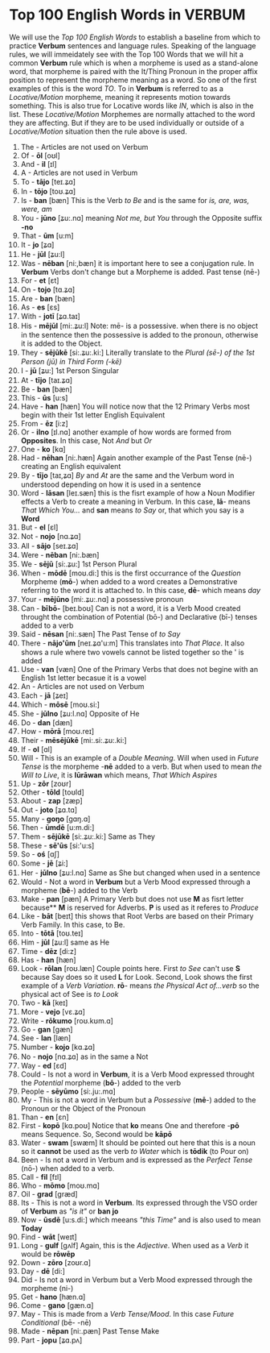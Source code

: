 # Top 100 English Words in **VERBUM**

We will use the _Top 100 English Words_ to establish a baseline from which to practice **Verbum** sentences and language rules. Speaking of the language rules, we will immeidately see with the Top 100 Words that we will hit a common **Verbum** rule which is when a morpheme is used as a stand-alone word, that morpheme is paired with the It/Thing Pronoun in the proper affix position to represent the morpheme meaning as a word.  So one of the first examples of this is the word _TO_. To in **Verbum** is referred to as a _Locative/Motion_ morpheme, meaning it represents motion towards something.  This is also true for Locative words like _IN_, which is also in the list.  These _Locative/Motion_ Morphemes are normally attached to the word they are affecting.  But if they are to be used individually or outside of a _Locative/Motion_ situation then the rule above is used.  

1. The - Articles are not used on Verbum 
2. Of - **ōl** [oʊl] 
3. And - **il** [ɪl]
4. A - Articles are not used in Verbum
5. To - **tājo** [teɪ.ʑɑ]
6. In - **tōjo** [toʊ.ʑɑ]
7. Is - **ban** [bæn] This is the Verb _to Be_ and is the same for _is, are, was, were, am_
8. You - **jūno** [ʑu:.nɑ] meaning _Not me, but You_ through the Opposite suffix **-no**
9. That - **ūm** [u:m]
10. It - **jo** [ʑɑ]
11. He - **jūl** [ʑu:l]
12. Was - **nēban** [ni:,bæn] it is important here to see a conjugation rule.  In **Verbum** Verbs don't change but a Morpheme is added. Past tense (nē-)
13. For - **et** [ɛt]
14. On - **tojo** [tɑ.ʑɑ]
15. Are - **ban** [bæn]
16. As - **es** [ɛs]
17. With - **jotī** [ʑɑ.taɪ]
18. His - **mējūl** [mi:.ʑu:l] Note: mē- is a possessive. when there is no object in the sentence then the possessive is added to the pronoun, otherwise it is added to the Object. 
19. They - **sējūkē** [si:.ʑu:.ki:] Literally translate to the _Plural (sē-) of the 1st Person (jū) in Third Form (-kē)_
20. I - **jū** [ʑu:] 1st Person Singular
21. At - **tījo** [taɪ.ʑɑ]
22. Be - **ban** [bæn]
23. This - **ūs** [u:s]
24. Have - **han** [hæn] You will notice now that the 12 Primary Verbs most begin with their 1st letter English Equivalent
25. From - **ēz** [i:z]
26. Or - **ilno** [ɪl.nɑ] another example of how words are formed from **Opposites**. In this case, Not _And_ but _Or_
27. One - **ko** [kɑ]
28. Had - **nēhan** [ni:.hæn] Again another example of the Past Tense (nē-) creating an English equivalent
29. By - **tījo** [taɪ,ʑɑ] _By_ and _At_ are the same and the Verbum word in understood depending on how it is used in a sentence
30. Word - **lāsan** [leɪ.sæn] this is the fisrt example of how a Noun Modifier effects a Verb to create a meaning in Verbum. In this case, **lā**- means _That Which You..._ and **san** means _to Say_ or, that which you say is a **Word**
31. But - **el** [ɛl]
33. Not - **nojo** [nɑ.ʑɑ]
34. All - **sājo** [seɪ.ʑɑ]
35. Were - **nēban** [ni:.bæn]
36. We - **sējū** [si:.ʑu:] 1st Person Plural
37. When - **mōdē** [moʊ.di:] this is the first occurrance of the _Question_ Morpheme (**mō**-) when added to a word creates a Demonstrative referring to the word it is attached to. In this case, **dē**- which means _day_ 
38. Your - **mējūno** [mi:.ʑu:.nɑ] a possessive pronoun
39. Can - **bībō-** [beɪ.boʊ] Can is not a word, it is a Verb Mood created throught the combination of Potential (bō-) and Declarative (bī-) tenses added to a verb
40. Said - **nēsan** [ni:.sæn] The Past Tense of _to Say_
41. There - **nājo'ūm** [neɪ.ʑɑ'u:m] This translates into _That Place_. It also shows a rule where two vowels cannot be listed together so the ' is added
42. Use - **van** [væn] One of the Primary Verbs that does not begine with an English 1st letter becasue it is a vowel
43. An - Articles are not used on Verbum 
44. Each - **jā** [ʑeɪ]
45. Which - **mōsē** [moʊ.si:]
46. She - **jūlno** [ʑu:l.nɑ] Opposite of He
47. Do - **dan** [dæn]
48. How - **mōrā** [moʊ.reɪ]
49. Their - **mēsējūkē** [mi:.si:.ʑu:.ki:]
50. If - **ol** [ɑl]
51. Will - This is an example of a _Double Meaning_.  Will when used in _Future Tense_ is the morpheme -**nē** added to a verb. But when used to mean _the Will to Live_, it is **lūrāwan** which means, _That Which Aspires_
52. Up - **zōr** [zoʊr]
53. Other - **tōld** [toʊld]
54. About - **zap** [zæp]
55. Out - **joto** [ʑɑ.tɑ]
56. Many - **goŋo** [gɑŋ.ɑ]
57. Then - **ūmdē** [u:m.di:]
58. Them - **sējūkē** [si:.ʑu:.ki:] Same as They
59. These - **sē'ūs** [si:'u:s]
60. So - **oś** [ɑʃ]
61. Some - **jē** [ʑi:]
62. Her - **jūlno** [ʑu:l.nɑ] Same as She but changed when used in a sentence
63. Would - Not a word in **Verbum** but a Verb Mood expressed through a morpheme (**bē**-) added to the Verb
64. Make - **pan** [pæn] A Primary Verb but does not use **M** as fisrt letter because** **M** is reserved for Adverbs. **P** is used as it referes to _Produce_
65. Like - **bāt** [beɪt] this shows that Root Verbs are based on their Primary Verb Family.  In this case, to Be. 
66. Into - **tōtā** [toʊ.teɪ]
67. Him - **jūl** [ʑu:l] same as He
68. Time - **dēz** [di:z]
69. Has - **han** [hæn]
70. Look - **rōlan** [roʊ.læn] Couple points here.  First _to See_ can't use **S** because Say does so it used **L** for Look.  Second, Look shows the first example of a _Verb Variation_. **rō**- means _the Physical Act of...verb_ so the physical act of See is _to Look_
71. Two - **kā** [keɪ]
72. More - **vejo** [vɛ.ʑɑ]
73. Write - **rōkumo** [roʊ.kʊm.ɑ]
74. Go - **gan** [gæn]
75. See - **lan** [læn]
76. Number - **kojo** [kɑ.ʑɑ]
77. No - **nojo** [nɑ.ʑɑ] as in the same a Not
78. Way - **ed** [ɛd]
79. Could - Is not a word in **Verbum**, it is a Verb Mood expressed throught the _Potential_ morpheme (**bō**-) added to the verb
80. People - **sēyūmo** [si:.ju:.mɑ]
81. My - This is not a word in Verbum but a _Possessive_ (**mē**-) added to the Pronoun or the Object of the Pronoun
82. Than - **en** [ɛn]
83. First - **kopō** [kɑ.poʊ] Notice that **ko** means One and therefore -**pō** means Sequence. So, Second would be **kāpō**
84. Water - **swam** [swæm] It should be pointed out here that this is a noun so it **cannot** be used as the verb _to Water_ which is **tōdik** (to Pour on)
85. Been - Is not a word in Verbum and is expressed as the _Perfect Tense_ (nō-) when added to a verb. 
86. Call - **fil** [fɪl]
87. Who - **mōmo** [moʊ.mɑ]
88. Oil - **grad** [græd]
89. Its - This is not a word in **Verbum**.  Its expressed through the VSO order of **Verbum** as _"is it"_ or **ban jo**
90. Now - **ūsdē** [u:s.di:] which meeans _"this Time"_ and is also used to mean **Today**
91. Find - **wāt** [weɪt]
92. Long - **gulf** [gʌlf] Again, this is the _Adjective_.  When used as a _Verb_ it would be **rōwēp**
93. Down - **zōro** [zoʊr.ɑ]
94. Day - **dē** [di:]
95. Did - Is not a word in Verbum but a Verb Mood expressed through the morpheme (ni-)
96. Get - **hano** [hæn.ɑ]
97. Come - **gano** [gæn.ɑ]
98. May - This is made from a _Verb Tense/Mood_. In this case _Future Conditional_ (bē- -nē)
99. Made - **nēpan** [ni:.pæn] Past Tense Make
100. Part - **jopu** [ʑɑ.pʌ]
